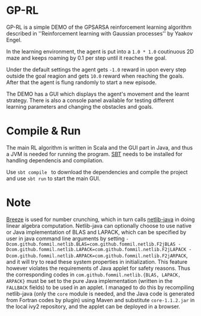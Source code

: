 GP-RL
=====

GP-RL is a simple DEMO of the GPSARSA reinforcement learning algorithm described in ''Reinforcement learning with Gaussian processes'' by Yaakov Engel.

In the learning environment, the agent is put into a `1.0 * 1.0` coutinuous 2D maze and keeps roaming by 0.1 per step until it reaches the goal. 

Under the default settings the agent gets `-1.0` reward in upon every step outside the goal reagion and gets `10.0` reward when reaching the goals. After that the agent is flung randomly to start a new episode.

The DEMO has a GUI which displays the agent's movement and the learnt strategy. There is also a console panel available for testing different learning parameters and changing the obstacles and goals.

Compile & Run
=============

The main RL algorithm is written in Scala and the GUI part in Java, and thus a JVM is needed for running the program. [SBT](http://www.scala-sbt.org/) needs to be installed for handling dependencis and compilation.

Use `sbt compile ` to download the dependencies and compile the project and use `sbt run` to start the main GUI.

Note
====

[Breeze](https://github.com/scalanlp/breeze) is used for number crunching, which in turn calls [netlib-java](https://github.com/fommil/netlib-java) in doing linear algebra computation. Netlib-java can optionally choose to use native or Java implementation of BLAS and LAPACK, which can be specified by user in java command line arguments by setting `-Dcom.github.fommil.netlib.BLAS=com.github.fommil.netlib.F2jBLAS -Dcom.github.fommil.netlib.LAPACK=com.github.fommil.netlib.F2jLAPACK -Dcom.github.fommil.netlib.ARPACK=com.github.fommil.netlib.F2jARPACK`, and it will try to read these system properties in initialization. This feature however violates the requirements of Java applet for safety reasons. Thus the corresponding codes in `com.github.fommil.netlib.{BLAS, LAPACK, ARPACK}` must be set to the pure Java implementation (written in the `FALLBACK` fields) to be used in an applet. I managed to do this by recompiling netlib-java (only the `core` module is needed, and the Java code is generated from Fortran codes by plugin) using Maven and substitute `core-1.1.2.jar` in the local ivy2 repository, and the applet can be deployed in a browser.
